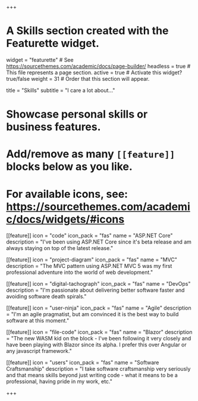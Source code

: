 +++
# A Skills section created with the Featurette widget.
widget = "featurette"  # See https://sourcethemes.com/academic/docs/page-builder/
headless = true  # This file represents a page section.
active = true  # Activate this widget? true/false
weight = 31  # Order that this section will appear.

title = "Skills"
subtitle = "I care a lot about..."

# Showcase personal skills or business features.
#
# Add/remove as many `[[feature]]` blocks below as you like.
#
# For available icons, see: https://sourcethemes.com/academic/docs/widgets/#icons

[[feature]]
  icon = "code"
  icon_pack = "fas"
  name = "ASP.NET Core"
  description = "I've been using ASP.NET Core since it's beta release and am always staying on top of the latest release."


[[feature]]
  icon = "project-diagram"
  icon_pack = "fas"
  name = "MVC"
  description = "The MVC pattern using ASP.NET MVC 5 was my first professional adventure into the world of web development."

[[feature]]
  icon = "digital-tachograph"
  icon_pack = "fas"
  name = "DevOps"
  description = "I'm passionate about delivering better software faster and avoiding software death spirals."

[[feature]]
  icon = "user-ninja"
  icon_pack = "fas"
  name = "Agile"
  description = "I'm an agile pragmatist, but am convinced it is the best way to build software at this moment."

[[feature]]
  icon = "file-code"
  icon_pack = "fas"
  name = "Blazor"
  description = "The new WASM kid on the block - I've been following it very closely and have been playing with Blazor since its alpha. I prefer this over Angular or any javascript framework."

[[feature]]
  icon = "users"
  icon_pack = "fas"
  name = "Software Craftsmanship"
  description = "I take software craftsmanship very seriously and that means skills beyond just writing code - what it means to be a professional, having pride in my work, etc."

+++
